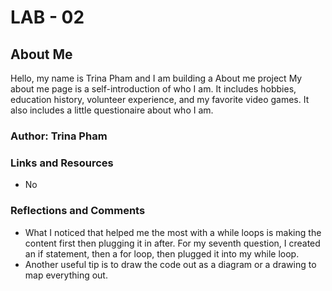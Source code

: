 # LAB - 02

## About Me

Hello, my name is Trina Pham and I am building a About me project
My about me page is a self-introduction of who I am. It includes hobbies, education history, volunteer experience, and my favorite video games. It also includes a little questionaire about who I am.

### Author: Trina Pham

### Links and Resources

* No 

### Reflections and Comments

* What I noticed that helped me the most with a while loops is making the content first then plugging it in after. For my seventh question, I created an if statement, then a for loop, then plugged it into my while loop.
* Another useful tip is to draw the code out as a diagram or a drawing to map everything out.
